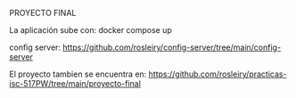 PROYECTO FINAL

La aplicación sube con:
docker compose up

config server:
https://github.com/rosleiry/config-server/tree/main/config-server


El proyecto tambien se encuentra en: https://github.com/rosleiry/practicas-isc-517PW/tree/main/proyecto-final
